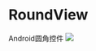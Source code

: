 # RoundView
Android圆角控件
[![](https://jitpack.io/v/xuemm/RoundView.svg)](https://jitpack.io/#xuemm/RoundView)
